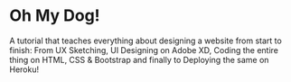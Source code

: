 # Oh My Dog!

A tutorial that teaches everything about designing a website from start to finish: From UX Sketching, UI Designing on Adobe XD, Coding the entire thing on HTML, CSS &amp; Bootstrap and finally to Deploying the same on Heroku!
